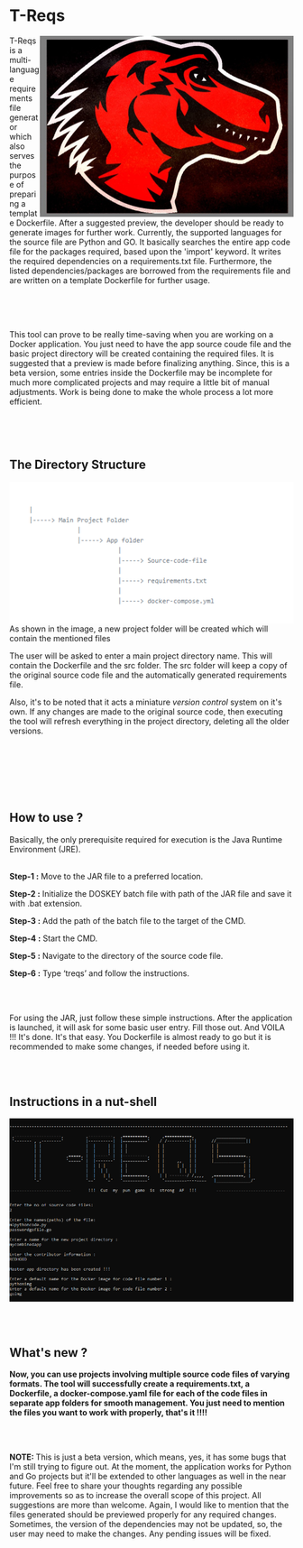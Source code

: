 # T-Reqs

<p><img src="images/treqsimg.jpg" width="450" align="right">T-Reqs is a multi-language requirements file generator which also serves the purpose of preparing a template Dockerfile.  After a suggested preview, the developer should be ready to generate images for further work. Currently, the supported languages for the source file are Python and GO. It basically searches the entire app code file for the packages required, based upon the 'import' keyword. It writes the required dependencies on a requirements.txt file. Furthermore, the listed dependencies/packages are borrowed from the requirements file and are written on a template Dockerfile for further usage.  </p>
<br>
<br><br>
<p>This tool can prove to be really time-saving when you are working on a Docker application. You just need to have the app source coude file and the basic project directory will be created containing the required files. It is suggested that a preview is made before finalizing anything. Since, this is a beta version, some entries inside the Dockerfile may be incomplete for much more complicated projects and may require a little bit of manual adjustments. Work is being done to make the whole process a lot more efficient. </p>
<br>
<p><b><font size="100px"> </font> </b></p><br>

## The Directory Structure

<p><img src="images/newdir.PNG" width="600" align="left"> As shown in the image, a new project folder will be created which will contain the mentioned files<br>

The user will be asked to enter a main project directory name. This will contain the Dockerfile and the src folder. The src folder will keep a copy of the original source code file and the automatically generated requirements file.<br>

Also, it's to be noted that it acts a miniature <i> version control </i> system on it's own. If any changes are made to the original source code, then executing the tool will refresh everything in the project directory, deleting all the older versions.<br></p>
<br>

<p><b><font size="100px"></font></b><br></p>

##  How to use ?

  Basically, the only prerequisite required for execution is the Java Runtime Environment (JRE). <br>
<br>
<p>
  
**Step-1 :**    Move  to  the  JAR  file  to  a  preferred  location. <br>

**Step-2 :**    Initialize  the  DOSKEY  batch  file  with  path  of  the  JAR  file  and  save  it  with  .bat  extension. <br>

**Step-3 :**    Add  the  path  of  the  batch  file  to  the  target  of  the  CMD. <br>

**Step-4 :**    Start  the  CMD. <br>

**Step-5 :**    Navigate  to  the  directory  of  the  source  code  file. <br>

**Step-6 :**    Type  ‘treqs’  and  follow  the  instructions. <br>

</p> <br><br>
        <p>For using the JAR, just follow these simple instructions. After the application is launched, it will ask for some basic user entry. Fill those out. And VOILA !!! It's done. It's that easy. You Dockerfile is almost ready to go but it is recommended to make some changes, if needed before using it. <br> </p>
        <br>
        <br>
        <b>
	
 ## Instructions in a nut-shell  <br>
 
<p> <img src="images/treqsdemoimg1.PNG" align="center" width="800"></p><br>
<br>

## What's new ?  

 Now, you can use projects involving multiple source code files of varying formats. The tool will successfully create a requirements.txt, a Dockerfile, a docker-compose.yaml file for each of the code files in separate app folders for smooth management. You just need to mention the files you want to work with properly, that's it !!!! 
	<br><br>
 

 
</b><br>
        
  <p><b> NOTE: </b> This is just a beta version, which means, yes, it has some bugs that I'm still trying to figure out. At the moment, the application works for Python and Go projects but it'll be extended to other languages as well in the near future. Feel free to share your thoughts regarding any possible improvements so as to increase the overall scope of this project. All suggestions are more than welcome. Again, I would like to mention that the files generated should be previewed properly for any required changes. Sometimes, the version of the dependencies may not be updated, so, the user may need to make the changes. Any pending issues will be fixed.  </p>
        
        
        
               
       


          
         


